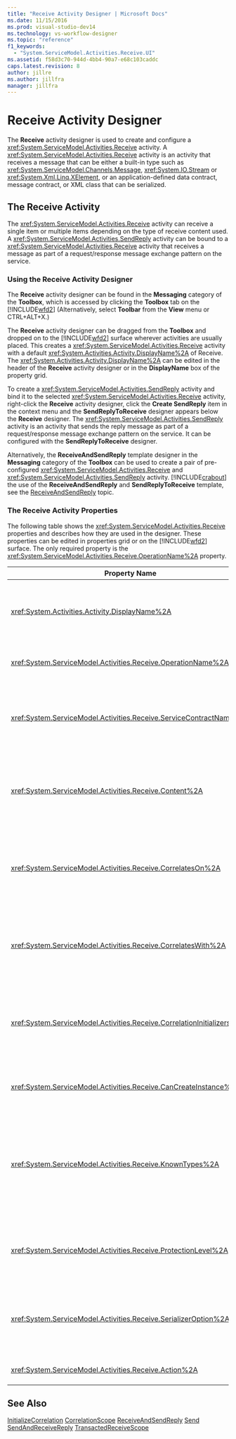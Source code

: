 ```yaml
---
title: "Receive Activity Designer | Microsoft Docs"
ms.date: 11/15/2016
ms.prod: visual-studio-dev14
ms.technology: vs-workflow-designer
ms.topic: "reference"
f1_keywords:
  - "System.ServiceModel.Activities.Receive.UI"
ms.assetid: f58d3c70-944d-4bb4-90a7-e68c103caddc
caps.latest.revision: 8
author: jillre
ms.author: jillfra
manager: jillfra
---
```

# Receive Activity Designer
The **Receive** activity designer is used to create and configure a <xref:System.ServiceModel.Activities.Receive> activity. A <xref:System.ServiceModel.Activities.Receive> activity is an activity that receives a message that can be either a built-in type such as <xref:System.ServiceModel.Channels.Message>, <xref:System.IO.Stream> or <xref:System.Xml.Linq.XElement>, or an application-defined data contract, message contract, or XML class that can be serialized.

## The Receive Activity
 The <xref:System.ServiceModel.Activities.Receive> activity can receive a single item or multiple items depending on the type of receive content used. A <xref:System.ServiceModel.Activities.SendReply> activity can be bound to a <xref:System.ServiceModel.Activities.Receive> activity that receives a message as part of a request/response message exchange pattern on the service.

### Using the Receive Activity Designer
 The **Receive** activity designer can be found in the **Messaging** category of the **Toolbox**, which is accessed by clicking the **Toolbox** tab on the [!INCLUDE[wfd2](../includes/wfd2-md.md)] (Alternatively, select **Toolbar** from the **View** menu or CTRL+ALT+X.)

 The **Receive** activity designer can be dragged from the **Toolbox** and dropped on to the [!INCLUDE[wfd2](../includes/wfd2-md.md)] surface wherever activities are usually placed. This creates a <xref:System.ServiceModel.Activities.Receive> activity with a default <xref:System.Activities.Activity.DisplayName%2A> of Receive. The <xref:System.Activities.Activity.DisplayName%2A> can be edited in the header of the **Receive** activity designer or in the **DisplayName** box of the property grid.

 To create a <xref:System.ServiceModel.Activities.SendReply> activity and bind it to the selected <xref:System.ServiceModel.Activities.Receive> activity, right-click the **Receive** activity designer, click the **Create SendReply** item in the context menu and the **SendReplyToReceive** designer appears below the **Receive** designer. The <xref:System.ServiceModel.Activities.SendReply> activity is an activity that sends the reply message as part of a request/response message exchange pattern on the service. It can be configured with the **SendReplyToReceive** designer.

 Alternatively, the **ReceiveAndSendReply** template designer in the **Messaging** category of the **Toolbox** can be used to create a pair of pre-configured <xref:System.ServiceModel.Activities.Receive> and <xref:System.ServiceModel.Activities.SendReply> activity. [!INCLUDE[crabout](../includes/crabout-md.md)] the use of the **ReceiveAndSendReply** and **SendReplyToReceive** template, see the [ReceiveAndSendReply](../workflow-designer/receiveandsendreply-template-designer.md) topic.

### The Receive Activity Properties
 The following table shows the <xref:System.ServiceModel.Activities.Receive> properties and describes how they are used in the designer. These properties can be edited in properties grid or on the [!INCLUDE[wfd2](../includes/wfd2-md.md)] surface. The only required property is the <xref:System.ServiceModel.Activities.Receive.OperationName%2A> property.

|                              Property Name                               | Required |                                                                                                                                                                                                                                                                                                                                                                                         Usage                                                                                                                                                                                                                                                                                                                                                                                         |
|--------------------------------------------------------------------------|----------|---------------------------------------------------------------------------------------------------------------------------------------------------------------------------------------------------------------------------------------------------------------------------------------------------------------------------------------------------------------------------------------------------------------------------------------------------------------------------------------------------------------------------------------------------------------------------------------------------------------------------------------------------------------------------------------------------------------------------------------------------------------------------------------|
|             <xref:System.Activities.Activity.DisplayName%2A>             |  False   |                                                                                                                                                                                                                                  Specifies the friendly name of the <xref:System.ServiceModel.Activities.Receive> activity. The default value is Receive.<br /><br /> Although the use of a non-default value for the friendly <xref:System.Activities.Activity.DisplayName%2A> is not strictly required, it is a best practice to use such a value.                                                                                                                                                                                                                                  |
|      <xref:System.ServiceModel.Activities.Receive.OperationName%2A>      |   True   |                                                                                                                                                                                                                                                              Specifies the name of the service operation implemented by this <xref:System.ServiceModel.Activities.Receive> activity. This property is used to construct the default value for the **Action** property if the **Action** property is not explicitly set.                                                                                                                                                                                                                                                               |
|   <xref:System.ServiceModel.Activities.Receive.ServiceContractName%2A>   |  False   |                                                                                                                                                                        Specifies the name of the service contract. This property is used to group service operations into individual service contracts. All <xref:System.ServiceModel.Activities.Receive> activities that have the same <xref:System.ServiceModel.Activities.Receive.ServiceContractName%2A> are grouped into the same service contract (WSDL Port Type). The default value is the fully-qualified CLR name of the top level (root) activity.                                                                                                                                                                         |
|         <xref:System.ServiceModel.Activities.Receive.Content%2A>         |  False   |                                                         Specifies the message or parameter content to receive. It can be either a <xref:System.ServiceModel.Activities.ReceiveMessageContent> activity or a <xref:System.ServiceModel.Activities.ReceiveParametersContent> activity. Edit this property by clicking the ellipse button beside the **Content** field in property grid or clicking the **Define…** button beside the **Content** label on the **Receive** activity designer surface. Both display the **Content Definition** dialog. [!INCLUDE[crabout](../includes/crabout-md.md)] how to use this box, see the [Content Definition Dialog Box](../workflow-designer/content-definition-dialog-box.md) topic.                                                          |
|      <xref:System.ServiceModel.Activities.Receive.CorrelatesOn%2A>       |  False   |                                                                                                          Specifies the correlations between <xref:System.ServiceModel.Activities.Receive> activities in service operations of a workflow with a <xref:System.ServiceModel.MessageQuerySet> object. Click the ellipsis button next to the <xref:System.ServiceModel.Activities.Receive.CorrelatesOn%2A> property in the properties grid to open the **CorrelatesOn Definition** dialog box. [!INCLUDE[crabout](../includes/crabout-md.md)] the use of this dialog box, see the [Content Definition Dialog Box](../workflow-designer/content-definition-dialog-box.md) topic.                                                                                                           |
|     <xref:System.ServiceModel.Activities.Receive.CorrelatesWith%2A>      |  False   |                                                                                                                             Specifies the <xref:System.ServiceModel.Activities.CorrelationHandle> used to route the message to the appropriate workflow instance.<br /><br /> Click the ellipsis button next to the <xref:System.ServiceModel.Activities.Receive.CorrelatesWith%2A> property in the properties grid to open the **Expression Editor** dialog box. [!INCLUDE[crabout](../includes/crabout-md.md)] the use of this dialog box, see the [How to: Use the Expression Editor](../workflow-designer/how-to-use-the-expression-editor.md) topic.                                                                                                                             |
| <xref:System.ServiceModel.Activities.Receive.CorrelationInitializers%2A> |  False   |                                               Specifies the collection of <xref:System.ServiceModel.Activities.CorrelationInitializer> objects that initialize multiple <xref:System.ServiceModel.Activities.CorrelationHandle> objects that configure this <xref:System.ServiceModel.Activities.Receive> activity within the workflow. Click the ellipsis button next to the <xref:System.ServiceModel.Activities.Receive.CorrelationInitializers%2A> property in the properties grid to open the **Add Correlation Initializers** dialog box. [!INCLUDE[crabout](../includes/crabout-md.md)] using this box, see the [Add CorrelationInitializers Dialog Box](../workflow-designer/add-correlationinitializers-dialog-box.md) topic.                                                |
|    <xref:System.ServiceModel.Activities.Receive.CanCreateInstance%2A>    |  False   |                                                                                                                                                                                                                       Specifies a value that determines whether a new workflow instance is created to process the message if the message does not correlate to an existing workflow instance. If the value is set to **true**, a new workflow instance is created to process the message when the message is not correlated with an existing workflow instance.                                                                                                                                                                                                                       |
|       <xref:System.ServiceModel.Activities.Receive.KnownTypes%2A>        |  False   | Specifies a collection of known types for the service operation implemented by this <xref:System.ServiceModel.Activities.Receive> activity. This property should be used in conjunction with the <xref:System.ServiceModel.Activities.Receive.SerializerOption%2A> property set to <xref:System.Runtime.Serialization.DataContractSerializer>. It is ignored if <xref:System.Xml.Serialization.XmlSerializer> is used.<br /><br /> Click the ellipse button beside the **KnownTypes** field in property grid to display the **Type Collection Editor** dialog box with which you can add relevant types. [!INCLUDE[crabout](../includes/crabout-md.md)] using this box, see the [Type Collection Editor Dialog Box](../workflow-designer/type-collection-editor-dialog-box.md) topic. |
|     <xref:System.ServiceModel.Activities.Receive.ProtectionLevel%2A>     |  False   |                                                                                                                                                                      Specifies the <xref:System.Net.Security.ProtectionLevel> for the message.<br /><br /> 1.  <xref:System.Net.Security.ProtectionLevel> means authentication only.<br />2.  <xref:System.Net.Security.ProtectionLevel> means sign data to help ensure the integrity of transmitted data.<br />3.  <xref:System.Net.Security.ProtectionLevel> means encrypt and sign data to help ensure the confidentiality and integrity of transmitted data.                                                                                                                                                                      |
|    <xref:System.ServiceModel.Activities.Receive.SerializerOption%2A>     |  False   |                                                                                                                                                         Specifies the type of serializer to use for the service operation implemented by the <xref:System.ServiceModel.Activities.Receive> activity. The default value is <xref:System.Runtime.Serialization.DataContractSerializer>, which serializes and deserializes an instance of a type into an XML stream or document that uses a supplied data contract. The <xref:System.Xml.Serialization.XmlSerializer> can also be used if more control is required over the XML.                                                                                                                                                         |
|         <xref:System.ServiceModel.Activities.Receive.Action%2A>          |  False   |                                                                                                                                                                                                                                                                                              Specifies the action header of the message. If it is not explicitly set, its value defaults to: https://tempuri.org/{service contract namespace}/{service contract name}/{operation name}.                                                                                                                                                                                                                                                                                               |

## See Also
 [InitializeCorrelation](../workflow-designer/initializecorrelation-activity-designer.md)
 [CorrelationScope](../workflow-designer/correlationscope-activity-designer.md)
 [ReceiveAndSendReply](../workflow-designer/receiveandsendreply-template-designer.md)
 [Send](../workflow-designer/send-activity-designer.md)
 [SendAndReceiveReply](../workflow-designer/sendandreceivereply-template-designer.md)
 [TransactedReceiveScope](../workflow-designer/transactedreceivescope-activity-designer.md)